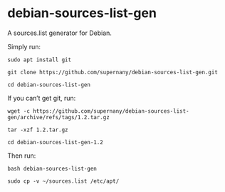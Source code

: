 # debian-sources-list-gen

A sources.list generator for Debian.

Simply run:
```
sudo apt install git
```
```
git clone https://github.com/supernany/debian-sources-list-gen.git
```
```
cd debian-sources-list-gen
```
If you can’t get git, run:
```
wget -c https://github.com/supernany/debian-sources-list-gen/archive/refs/tags/1.2.tar.gz
```
```
tar -xzf 1.2.tar.gz
```
```
cd debian-sources-list-gen-1.2
```
Then run:
```
bash debian-sources-list-gen
```
```
sudo cp -v ~/sources.list /etc/apt/
```
